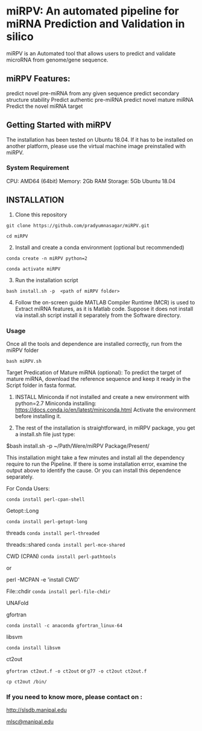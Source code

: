 # miRPV: An automated pipeline for miRNA Prediction and Validation in silico

miRPV is an Automated tool that allows users to predict and validate microRNA from genome/gene sequence.
 
## miRPV Features:
predict novel pre-miRNA from any given sequence
predict secondary structure stability
Predict authentic pre-miRNA 
predict novel mature miRNA
Predict the novel miRNA target

## Getting Started with miRPV

The installation has been tested on Ubuntu 18.04. If it has to be installed on another platform, please use the virtual machine image preinstalled with miRPV.
 
### System Requirement
CPU: AMD64 (64bit)
Memory: 2Gb RAM
Storage: 5Gb
Ubuntu 18.04

## INSTALLATION
1) Clone this repository
````
git clone https://github.com/pradyumnasagar/miRPV.git
````
````
cd miRPV
````

2) Install and create a conda environment (optional but recommended)
````
conda create -n miRPV python=2
````
````
conda activate miRPV
````
3) Run the installation script
````
bash install.sh -p  <path of miRPV folder>
````
4) Follow the on-screen guide
MATLAB Compiler Runtime (MCR) is used to Extract miRNA features, as it is Matlab code. Suppose it does not install via install.sh script install it separately from the Software directory.


### Usage
Once all the tools and dependence are installed correctly, run from the miRPV folder
````
bash miRPV.sh
````

Target Predication of Mature miRNA (optional):
To predict the target of mature miRNA, download the reference sequence and keep it ready in the Script folder in fasta format.
















1) INSTALL Miniconda if not installed and create a new environment with python=2.7
Miniconda installing: https://docs.conda.io/en/latest/miniconda.html
Activate the environment before installing it.

2) The rest of the installation is straightforward, in miRPV package, you get a install.sh file just type:

$bash install.sh -p ~/Path/Were/miRPV Package/Present/

This installation might take a few minutes and install all the dependency require to run the Pipeline. If there is some installation error, examine the output above to identify the cause. Or you can install this dependence separately.

For Conda Users:

`conda install perl-cpan-shell`

Getopt::Long 

`conda install perl-getopt-long`

threads 
`conda install perl-threaded`

threads::shared 
`conda install perl-mce-shared`

CWD (CPAN) 
`conda install perl-pathtools`

or


perl -MCPAN -e 'install CWD'

File::chdir 
`conda install perl-file-chdir`

UNAFold

gfortran 

`conda install -c anaconda gfortran_linux-64`

libsvm 

`conda install libsvm`

ct2out 

`gfortran ct2out.f -o ct2out` 
or 
`g77 -o ct2out ct2out.f`

`cp ct2out /bin/`



### If you need to know more, please contact on :

http://slsdb.manipal.edu

mlsc@manipal.edu
